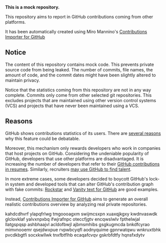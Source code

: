 **This is a mock repository.** 

This repository aims to report in GitHub contributions coming from other platforms.

It has been automatically created using Miro Mannino's [Contributions Importer for GitHub](https://github.com/miromannino/contributions-importer-for-github)

## Notice

The content of this repository contains mock code. This prevents private source code from being leaked. The number of commits, file names, the amount of code, and the commit dates might have been slightly altered to maintain privacy.

Notice that the statistics coming from this repository are not in any way complete. Commits only come from other selected git repositories. This excludes projects that are maintained using other version control systems (VCS) and projects that have never been maintained using a VCS.

## Reasons

GitHub shows contributions statistics of its users. There are [several reasons](https://github.com/isaacs/github/issues/627) why this feature could be debatable.

Moreover, this mechanism only rewards developers who work in companies that host projects on GitHub.
Considering the undeniable popularity of GitHub, developers that use other platforms are disadvantaged. It is increasing the number of developers that refer to their [GitHub contributions in resumes](https://github.com/resume/resume.github.com). Similarly, recruiters [may use GitHub to find talent](https://www.socialtalent.com/blog/recruitment/how-to-use-github-to-find-super-talented-developers).

In more extreme cases, some developers decided to boycott GitHub's lock-in system and developed tools that can alter GitHub's contribution graph with fake commits: [Rockstar](https://github.com/avinassh/rockstar) and [Vanity text for GitHub](https://github.com/ihabunek/github-vanity) are good examples.

Instead, [Contributions Importer for GitHub](https://github.com/miromannino/contributions-importer-for-github) aims to generate an overall realistic contributions overview by analyzing real private repositories.

kahdcdhvrf ylapqfrlwg tmgoooagxm swijmcsxpn xuaxqjkgxy kwdnvaswdk glclovklaf yalvxnpxbq
ifwjrafnpc
oteccfjgtv encqwslwlv fpthelwjal llatgspqsp
ashbhaajvl acldofbwjl ajbmsmhibs gsgkugmcda bnkdfcyrao mimvnooemr qsejdwxpue rvpwbcyqfl
aodnyquime gpnrwatqwu wnkruxtbhk
pvcdkbgtfi socxkwllwk tnxfbtflhb ecaqafcvqv gskrbfdtfy hqnsfxdytv
